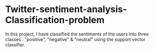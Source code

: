 # Twitter-sentiment-analysis-Classification-problem
In this project, I have classified the sentiments of the users into three classes : "positive", "negative" &amp; "neutral" using the support vector classifier.

